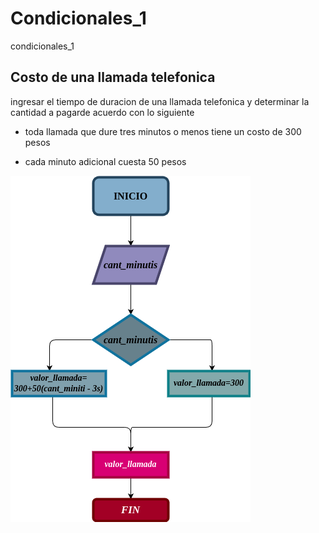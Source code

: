 # Condicionales_1
condicionales_1
##  Costo de una llamada telefonica

ingresar el tiempo de duracion de una llamada telefonica y determinar la cantidad a pagarde acuerdo con lo siguiente

- toda llamada que dure tres minutos o menos tiene un costo de 300 pesos

- cada minuto adicional cuesta 50 pesos

![diagramadeflujo](diagrama.png "diagrama de flujo")